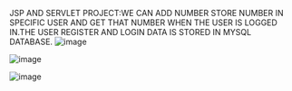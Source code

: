 JSP AND SERVLET PROJECT:WE CAN ADD NUMBER STORE NUMBER IN SPECIFIC USER AND GET THAT NUMBER WHEN THE USER IS LOGGED IN.THE USER REGISTER AND LOGIN DATA IS STORED IN MYSQL DATABASE.
![image](https://github.com/chapkepratham007/PHONEBOOK_APP_JAVA/assets/76418585/31110045-b7c1-45c2-b309-189ad307b824)

![image](https://github.com/chapkepratham007/PHONEBOOK_APP_JAVA/assets/76418585/7369bc53-47ec-49cf-ba58-8d35392e91b0)

![image](https://github.com/chapkepratham007/PHONEBOOK_APP_JAVA/assets/76418585/66c1cad4-761a-48ea-842d-5b74fa7e5a96)

